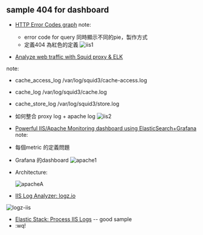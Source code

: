 ## sample 404 for dashboard

- [HTTP Error Codes graph](https://discuss.elastic.co/t/how-to-change-the-color-of-visualization-based-on-error/2800) 
 note:
  - error code for query 同時顯示不同的pie，製作方式
  - 定義404 為紅色的定義
	![iis1](https://discourse-cdn.global.ssl.fastly.net/elastic/uploads/default/optimized/1X/8d8251170117b94116608860d8787863a75d2383_1_690x350.png)

- [Analyze web traffic with Squid proxy & ELK](https://medium.com/@thomasdecaux/analyze-web-traffic-with-squid-proxy-elasticsearch-logstash-kibana-stack-e2a471e34bc4#.2gf6qyv2s)

 note:
 - cache_access_log /var/log/squid3/cache-access.log
 - cache_log /var/log/squid3/cache.log
 - cache_store_log /var/log/squid3/store.log
 - 如何整合 proxy log + apache log
![iis2](https://cdn-images-1.medium.com/max/1800/1*2KX0o7aUCDwF8j6d5vmVDw.jpeg)


- [Powerful IIS/Apache Monitoring dashboard using ElasticSearch+Grafana](http://www.codeproject.com/Articles/1094405/Powerful-IIS-Apache-Monitoring-dashboard-using) 
 note:
 - 每個metric 的定義問題
 - Grafana 的dashboard
   ![apache1](http://www.codeproject.com/KB/applications/1094405/More_Web_graph.png)

 - Architecture:

   ![apacheA](http://www.codeproject.com/KB/applications/1094405/Architecture.png)

- [IIS Log Analyzer: logz.io](http://logz.io/blog/iis-log-analyzer/)

 ![logz-iis](http://logz.io/wp-content/uploads/2016/11/nginx-business-intelligence.png)

- [Elastic Stack: Process IIS Logs](http://www.secureict.info/2016/07/elastic-stack-process-iis-logs.html) -- good sample
- :wq!
